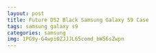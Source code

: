 ```yaml
---
layout: post
title: Future DS2 Black Samsung Galaxy S9 Case
tags: samsung galaxy s9
categories: samsung
img: 1PG9y-G4wpi0ZJJJL65comd_bW56sZwpn
---
```

